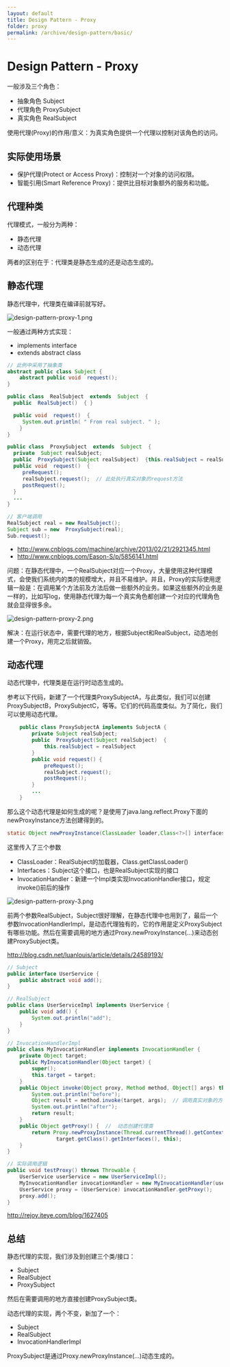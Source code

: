 ```yaml
---
layout: default
title: Design Pattern - Proxy
folder: proxy
permalink: /archive/design-pattern/basic/
---
```


# Design Pattern - Proxy

一般涉及三个角色：
- 抽象角色 Subject
- 代理角色 ProxySubject
- 真实角色 RealSubject

使用代理(Proxy)的作用/意义：为真实角色提供一个代理以控制对该角色的访问。

## 实际使用场景

- 保护代理(Protect or Access Proxy)：控制对一个对象的访问权限。
- 智能引用(Smart Reference Proxy)：提供比目标对象额外的服务和功能。

## 代理种类

代理模式，一般分为两种：
- 静态代理
- 动态代理

两者的区别在于：代理类是静态生成的还是动态生成的。

## 静态代理

静态代理中，代理类在编译前就写好。

![design-pattern-proxy-1.png](img/design-pattern-proxy-1.png)

一般通过两种方式实现：
- implements interface
- extends abstract class

~~~ java
// 此例中采用了抽象类
abstract public class Subject {
    abstract public void  request();
}

public class  RealSubject  extends  Subject  {
  public  RealSubject()  { }

  public void  request()  {
     System.out.println( " From real subject. " );
    }
}

public class  ProxySubject  extends  Subject  {
  private  Subject realSubject;
  public  ProxySubject(Subject realSubject)  {this.realSubject = realSubject }
  public void  request()  {
     preRequest();
     realSubject.request();  // 此处执行真实对象的request方法
     postRequest();
  }
  ...
}

// 客户端调用
RealSubject real = new RealSubject();
Subject sub = new  ProxySubject(real);
Sub.request();
~~~

- <http://www.cnblogs.com/machine/archive/2013/02/21/2921345.html>
- <http://www.cnblogs.com/Eason-S/p/5856141.html>

问题：在静态代理中，一个RealSubject对应一个Proxy，大量使用这种代理模式，会使我们系统内的类的规模增大，并且不易维护。并且，Proxy的实际使用逻辑一般是：在调用某个方法前及方法后做一些额外的业务。如果这些额外的业务是一样的，比如写log，使用静态代理为每一个真实角色都创建一个对应的代理角色就会显得很多余。

![design-pattern-proxy-2.png](img/design-pattern-proxy-2.png)

解决：在运行状态中，需要代理的地方，根据Subject和RealSubject，动态地创建一个Proxy，用完之后就销毁。

## 动态代理

动态代理中，代理类是在运行时动态生成的。

参考以下代码，新建了一个代理类ProxySubjectA，与此类似，我们可以创建ProxySubjectB，ProxySubjectC，等等。它们的代码高度类似。为了简化，我们可以使用动态代理。

~~~ java
    public class ProxySubjectA implements SubjectA {
        private Subject realSubject;
        public  ProxySubject(Subject realSubject)  {
            this.realSubject = realSubject 
        }
        public void request() {
            preRequest();
            realSubject.request();
            postRequest();
        }
        ...
    }
~~~

那么这个动态代理是如何生成的呢？是使用了java.lang.reflect.Proxy下面的newProxyInstance方法创建得到的。

~~~ java
static Object newProxyInstance(ClassLoader loader,Class<?>[] interfaces,InvocationHandler h)
~~~

这里传入了三个参数
- ClassLoader：RealSubject的加载器，Class.getClassLoader()
- Interfaces：Subject这个接口，也是RealSubject实现的接口
- InvocationHandler：新建一个Impl类实现InvocationHandler接口，规定invoke()前后的操作

![design-pattern-proxy-3.png](img/design-pattern-proxy-3.png)

前两个参数RealSubject，Subject很好理解，在静态代理中也用到了，最后一个参数InvocationHandlerImpl，是动态代理独有的，它的作用是定义ProxySubject有哪些功能。然后在需要调用的地方通过Proxy.newProxyInstance(…)来动态创建ProxySubject类。

<http://blog.csdn.net/luanlouis/article/details/24589193/>

~~~ java
// Subject
public interface UserService {
    public abstract void add();
}

// RealSubject
public class UserServiceImpl implements UserService {
    public void add() {
        System.out.println("add");
    }
}

// InvocationHandlerImpl
public class MyInvocationHandler implements InvocationHandler {
    private Object target;
    public MyInvocationHandler(Object target) {
        super();
        this.target = target;
    }
    public Object invoke(Object proxy, Method method, Object[] args) throws Throwable {
        System.out.println("before");
        Object result = method.invoke(target, args);  // 调用真实对象的方法
        System.out.println("after");
        return result;
    }
    public Object getProxy() {  //  动态创建代理类
        return Proxy.newProxyInstance(Thread.currentThread().getContextClassLoader(),
                target.getClass().getInterfaces(), this);
    }
}

// 实际调用逻辑
public void testProxy() throws Throwable {
    UserService userService = new UserServiceImpl();
    MyInvocationHandler invocationHandler = new MyInvocationHandler(userService);
    UserService proxy = (UserService) invocationHandler.getProxy();
    proxy.add();
}
~~~

<http://rejoy.iteye.com/blog/1627405>

## 总结

静态代理的实现，我们涉及到创建三个类/接口：
- Subject
- RealSubject
- ProxySubject

然后在需要调用的地方直接创建ProxySubject类。

动态代理的实现，两个不变，新加了一个：
- Subject
- RealSubject
- InvocationHandlerImpl

ProxySubject是通过Proxy.newProxyInstance(...)动态生成的。
